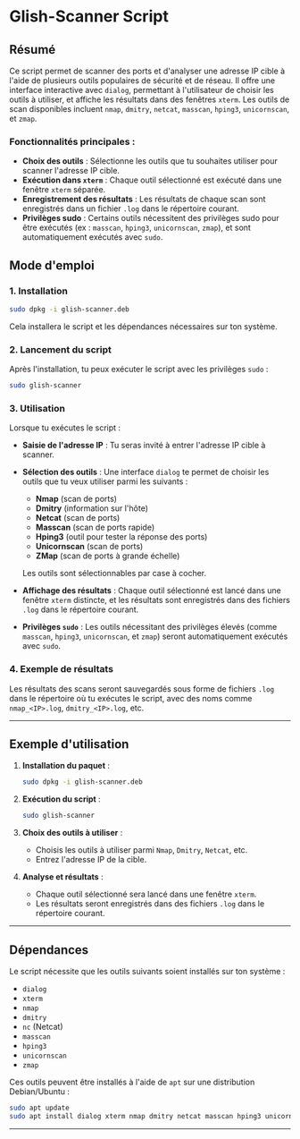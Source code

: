
# **Glish-Scanner Script**

## **Résumé**

Ce script permet de scanner des ports et d'analyser une adresse IP cible à l'aide de plusieurs outils populaires de sécurité et de réseau. Il offre une interface interactive avec `dialog`, permettant à l'utilisateur de choisir les outils à utiliser, et affiche les résultats dans des fenêtres `xterm`. Les outils de scan disponibles incluent `nmap`, `dmitry`, `netcat`, `masscan`, `hping3`, `unicornscan`, et `zmap`.

### **Fonctionnalités principales** :
- **Choix des outils** : Sélectionne les outils que tu souhaites utiliser pour scanner l'adresse IP cible.
- **Exécution dans `xterm`** : Chaque outil sélectionné est exécuté dans une fenêtre `xterm` séparée.
- **Enregistrement des résultats** : Les résultats de chaque scan sont enregistrés dans un fichier `.log` dans le répertoire courant.
- **Privilèges sudo** : Certains outils nécessitent des privilèges sudo pour être exécutés (ex : `masscan`, `hping3`, `unicornscan`, `zmap`), et sont automatiquement exécutés avec `sudo`.

## **Mode d'emploi**

### 1. **Installation**

```bash
sudo dpkg -i glish-scanner.deb
```

Cela installera le script et les dépendances nécessaires sur ton système.

### 2. **Lancement du script**

Après l'installation, tu peux exécuter le script avec les privilèges `sudo` :

```bash
sudo glish-scanner
```

### 3. **Utilisation**

Lorsque tu exécutes le script :
- **Saisie de l'adresse IP** : Tu seras invité à entrer l'adresse IP cible à scanner.
- **Sélection des outils** : Une interface `dialog` te permet de choisir les outils que tu veux utiliser parmi les suivants :
  - **Nmap** (scan de ports)
  - **Dmitry** (information sur l'hôte)
  - **Netcat** (scan de ports)
  - **Masscan** (scan de ports rapide)
  - **Hping3** (outil pour tester la réponse des ports)
  - **Unicornscan** (scan de ports)
  - **ZMap** (scan de ports à grande échelle)
  
  Les outils sont sélectionnables par case à cocher.

- **Affichage des résultats** : Chaque outil sélectionné est lancé dans une fenêtre `xterm` distincte, et les résultats sont enregistrés dans des fichiers `.log` dans le répertoire courant.
- **Privilèges `sudo`** : Les outils nécessitant des privilèges élevés (comme `masscan`, `hping3`, `unicornscan`, et `zmap`) seront automatiquement exécutés avec `sudo`.

### 4. **Exemple de résultats**

Les résultats des scans seront sauvegardés sous forme de fichiers `.log` dans le répertoire où tu exécutes le script, avec des noms comme `nmap_<IP>.log`, `dmitry_<IP>.log`, etc.

---

## **Exemple d'utilisation**

1. **Installation du paquet** :

   ```bash
   sudo dpkg -i glish-scanner.deb
   ```

2. **Exécution du script** :

   ```bash
   sudo glish-scanner
   ```

3. **Choix des outils à utiliser** : 
   - Choisis les outils à utiliser parmi `Nmap`, `Dmitry`, `Netcat`, etc.
   - Entrez l'adresse IP de la cible.

4. **Analyse et résultats** :
   - Chaque outil sélectionné sera lancé dans une fenêtre `xterm`.
   - Les résultats seront enregistrés dans des fichiers `.log` dans le répertoire courant.

---

## **Dépendances**

Le script nécessite que les outils suivants soient installés sur ton système :
- `dialog`
- `xterm`
- `nmap`
- `dmitry`
- `nc` (Netcat)
- `masscan`
- `hping3`
- `unicornscan`
- `zmap`

Ces outils peuvent être installés à l'aide de `apt` sur une distribution Debian/Ubuntu :

```bash
sudo apt update
sudo apt install dialog xterm nmap dmitry netcat masscan hping3 unicornscan zmap
```

---
